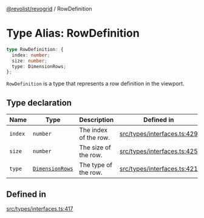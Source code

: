 [@revolist/revogrid](README.md) / RowDefinition

# Type Alias: RowDefinition

```ts
type RowDefinition: {
  index: number;
  size: number;
  type: DimensionRows;
};
```

`RowDefinition` is a type that represents a row definition in the
viewport.

## Type declaration

| Name | Type | Description | Defined in |
| ------ | ------ | ------ | ------ |
| `index` | `number` | The index of the row. | [src/types/interfaces.ts:429](https://github.com/revolist/revogrid/blob/2ea7abe619348281bd56e0a8ea657ffef9c19154/src/types/interfaces.ts#L429) |
| `size` | `number` | The size of the row. | [src/types/interfaces.ts:425](https://github.com/revolist/revogrid/blob/2ea7abe619348281bd56e0a8ea657ffef9c19154/src/types/interfaces.ts#L425) |
| `type` | [`DimensionRows`](TypeAlias.DimensionRows.md) | The type of the row. | [src/types/interfaces.ts:421](https://github.com/revolist/revogrid/blob/2ea7abe619348281bd56e0a8ea657ffef9c19154/src/types/interfaces.ts#L421) |

## Defined in

[src/types/interfaces.ts:417](https://github.com/revolist/revogrid/blob/2ea7abe619348281bd56e0a8ea657ffef9c19154/src/types/interfaces.ts#L417)
